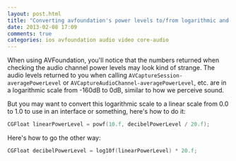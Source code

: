 ```yaml
---
layout: post.html
title: "Converting avfoundation's power levels to/from logarithmic and linear scale"
date: 2013-02-08 17:09
comments: true
categories: ios avfoundation audio video core-audio
---
```


When using AVFoundation, you'll notice that the numbers returned when checking the audio channel power levels may look kind of strange. The audio levels returned to you when calling `AVCaptureSession-averagePowerLevel` or `AVCaptureAudioChannel-averagePowerLevel`, etc. are in a logarithmic scale from -160dB to 0dB, similar to how we perceive sound. 

But you may want to convert this logarithmic scale to a linear scale from 0.0 to 1.0 to use in an interface  or something, here's how to do it:

``` objective-c
CGFloat linearPowerLevel = powf(10.f, decibelPowerLevel / 20.f);
```

Here's how to go the other way:

``` objective-c
CGFloat decibelPowerLevel = log10f(linearPowerLevel) * 20.f;
```
